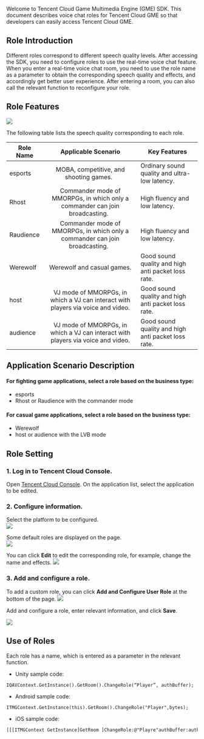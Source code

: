 Welcome to Tencent Cloud Game Multimedia Engine (GME) SDK. This document describes voice chat roles for Tencent Cloud GME so that developers can easily access Tencent Cloud GME.
## Role Introduction
Different roles correspond to different speech quality levels. After accessing the SDK, you need to configure roles to use the real-time voice chat feature. When you enter a real-time voice chat room, you need to use the role name as a parameter to obtain the corresponding speech quality and effects, and accordingly get better user experience.
After entering a room, you can also call the relevant function to reconfigure your role.

## Role Features
![](https://main.qcloudimg.com/raw/844f9a4c6d778076598ee6654192e1f1.png)

The following table lists the speech quality corresponding to each role.

|Role Name     | Applicable Scenario         |Key Features|
| ------------- |:-------------: |-------------|
| esports     				|MOBA, competitive, and shooting games.      								|Ordinary sound quality and ultra-low latency.	|
| Rhost     	|Commander mode of MMORPGs, in which only a commander can join broadcasting.      		|High fluency and low latency.		|
| Raudience     		|Commander mode of MMORPGs, in which only a commander can join broadcasting.      		|High fluency and low latency.		|
| Werewolf     			|Werewolf and casual games. 										|Good sound quality and high anti packet loss rate.	|
| host     			|VJ mode of MMORPGs, in which a VJ can interact with players via voice and video. 	|Good sound quality and high anti packet loss rate.	|
| audience     			|VJ mode of MMORPGs, in which a VJ can interact with players via voice and video. 	|Good sound quality and high anti packet loss rate.	|

## Application Scenario Description
#### For fighting game applications, select a role based on the business type:
- esports
- Rhost or Raudience with the commander mode 

#### For casual game applications, select a role based on the business type:
- Werewolf
- host or audience with the LVB mode 

## Role Setting
### 1. Log in to Tencent Cloud Console.
Open [Tencent Cloud Console](https://console.cloud.tencent.com/gme). On the application list, select the application to be edited.

### 2. Configure information.
Select the platform to be configured.  
![](https://main.qcloudimg.com/raw/6906de49cb428da5cbea801b352aae8d.png)

Some default roles are displayed on the page.  
![](https://main.qcloudimg.com/raw/98cf41df11743e2ab5234a668aeb9a3b.png)

You can click **Edit** to edit the corresponding role, for example, change the name and effects.
![](https://main.qcloudimg.com/raw/3768738f7621335239c252d7f6947a36.png)

### 3. Add and configure a role.
To add a custom role, you can click **Add and Configure User Role** at the bottom of the page.
![](https://main.qcloudimg.com/raw/644d41bc0ab1e7392235c4f319962946.png)

Add and configure a role, enter relevant information, and click **Save**.

![](https://main.qcloudimg.com/raw/47796a9344efc37dd350e44fa8835868.png)

## Use of Roles
Each role has a name, which is entered as a parameter in the relevant function.
- Unity sample code:
```
IQAVContext.GetInstance().GetRoom().ChangeRole(“Player”, authBuffer);
```
- Android sample code:
```
ITMGContext.GetInstance(this).GetRoom().ChangeRole("Player",bytes);
```
- iOS sample code:
```
[[[ITMGContext GetInstance]GetRoom ]ChangeRole:@"Playre"authBuffer:authBuffer];
```
